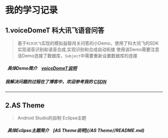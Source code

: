 我的学习记录
==
## 1.voiceDomeT 科大讯飞语音问答

>基于`科大讯飞`实现的模拟益智闯关问答的小Demo，使用了科大讯飞的SDK实现语音识别和语音合成,实现识别和合成自动衔接
>使用该Demo需要注意该Demo连接了数据库，`Subject`中需要重新设置数据库的连接

#####   具体Demo简介    [voiceDomeT说明](/VoiceDemoT/README.md)
#####  我解决问题的过程在了博客中，欢迎参考我的 [CSDN](http://blog.csdn.net/chenyiAlone "chenyiAlone CSDN")

----------

## 2.AS Theme 

>Android Studio的自制 Eclipse主题
#####   具体Eclipse主题简介    [AS Theme说明](/AS Theme//README.md)
